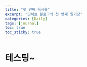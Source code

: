 ```yaml
---
title: "첫 번째 독서록"
excerpt: "깃허브 블로그의 첫 번쨰 일기장"
categories: [Daily]
tags: [journal]
toc: true
toc_sticky: true
---
```


# 테스팅~